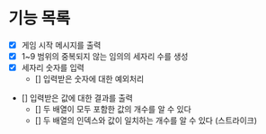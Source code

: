 # 기능 목록

- [x] 게임 시작 메시지를 출력
- [x] 1~9 범위의 중복되지 않는 임의의 세자리 수를 생성
- [x] 세자리 숫자를 입력
  - [] 입력받은 숫자에 대한 예외처리
- [] 입력받은 값에 대한 결과를 출력
  - [] 두 배열이 모두 포함한 값의 개수를 알 수 있다
  - [] 두 배열의 인덱스와 값이 일치하는 개수를 알 수 있다 (스트라이크)
